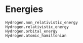 # Energies

```@docs
Hydrogen.non_relativistic_energy
Hydrogen.relativistic_energy
Hydrogen.orbital_energy
Hydrogen.atomic_hamiltonian
```
